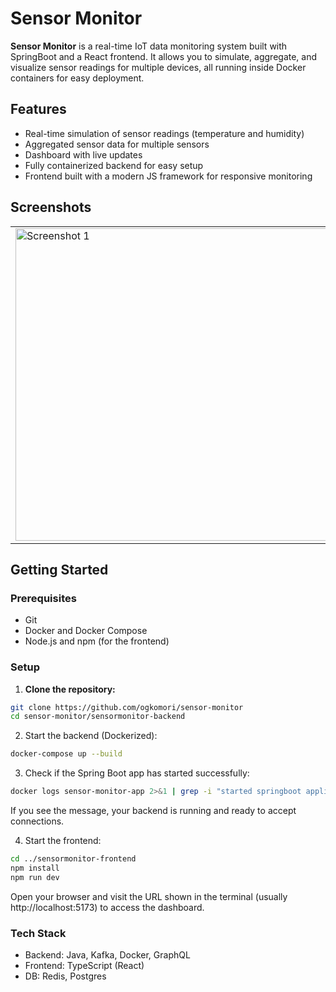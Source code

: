 # Sensor Monitor

**Sensor Monitor** is a real-time IoT data monitoring system built with SpringBoot and a React frontend. It allows you to simulate, aggregate, and visualize sensor readings for multiple devices, all running inside Docker containers for easy deployment.  

## Features

- Real-time simulation of sensor readings (temperature and humidity)
- Aggregated sensor data for multiple sensors
- Dashboard with live updates
- Fully containerized backend for easy setup
- Frontend built with a modern JS framework for responsive monitoring

## Screenshots
<table>
  <tr>
    <td><img src="https://github.com/user-attachments/assets/920dee8e-3bb7-4469-ab48-c8dfef4ab945" alt="Screenshot 1" width="500"></td>
    <td><img src="https://github.com/user-attachments/assets/2deb113e-1e23-4676-8a4b-4b75df790481" alt="Screenshot 2" width="500"></td>
  </tr>
</table>

## Getting Started

### Prerequisites

- Git
- Docker and Docker Compose
- Node.js and npm (for the frontend)

### Setup

1. **Clone the repository:**
```bash
git clone https://github.com/ogkomori/sensor-monitor
cd sensor-monitor/sensormonitor-backend
```
2. Start the backend (Dockerized):
```bash
docker-compose up --build
```
3. Check if the Spring Boot app has started successfully:
```bash
docker logs sensor-monitor-app 2>&1 | grep -i "started springboot application"
```
If you see the message, your backend is running and ready to accept connections.

4. Start the frontend:
```bash
cd ../sensormonitor-frontend
npm install
npm run dev
```
Open your browser and visit the URL shown in the terminal (usually http://localhost:5173) to access the dashboard.

### Tech Stack

- Backend: Java, Kafka, Docker, GraphQL
- Frontend: TypeScript (React)
- DB: Redis, Postgres
